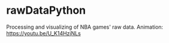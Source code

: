 # rawDataPython
Processing and visualizing of NBA games' raw data.
Animation:  https://youtu.be/U_K14HzjNLs
